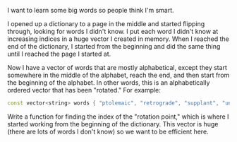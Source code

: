 I want to learn some big words so people think I'm smart.

I opened up a dictionary to a page in the middle and started flipping through, looking for words I didn't know. I put each word I didn't know at increasing indices in a huge vector I created in memory. When I reached the end of the dictionary, I started from the beginning and did the same thing until I reached the page I started at.

Now I have a vector of words that are mostly alphabetical, except they start somewhere in the middle of the alphabet, reach the end, and then start from the beginning of the alphabet. In other words, this is an alphabetically ordered vector that has been "rotated." For example:

```cpp
const vector<string> words { "ptolemaic", "retrograde", "supplant", "undulate", "xenoepist", "asymptote",  "babka", "banoffee", "engender", "karpatka", "othellolagkage"};
```

Write a function for finding the index of the "rotation point," which is where I started working from the beginning of the dictionary. This vector is huge (there are lots of words I don't know) so we want to be efficient here.
